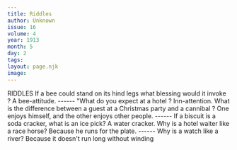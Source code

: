 ```yaml
---
title: Riddles
author: Unknown
issue: 16
volume: 4
year: 1913
month: 5
day: 2
tags:
layout: page.njk
image:
---
```

RIDDLES      If a bee could stand on its hind legs what blessing would it invoke ?   A bee-attitude.    ------   "What do you expect at a hotel ? Inn-attention.   What is the difference between a guest at a Christmas party and a cannibal ?   One enjoys himself, and the other enjoys other people.   ------   If a biscuit is a soda cracker, what is   an ice pick?   A water cracker.   Why is a hotel waiter like a race horse? Because he runs for the plate.   ------   Why is a watch like a river?      Because it doesn't run long without winding   


